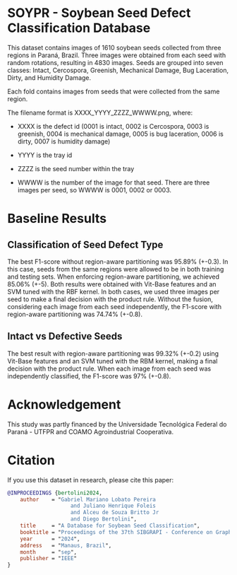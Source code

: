 # SOYPR - Soybean Seed Defect Classification Database

This dataset contains images of 1610 soybean seeds collected from three regions in Paraná, Brazil. Three images were obtained from each seed with random rotations, resulting in 4830 images. Seeds are grouped into seven classes: Intact, Cercospora, Greenish, Mechanical Damage, Bug Laceration, Dirty, and Humidity Damage.

Each fold contains images from seeds that were collected from the same region.

The filename format is XXXX_YYYY_ZZZZ_WWWW.png, where:

* XXXX is the defect id (0001 is intact, 0002 is Cercospora, 0003 is greenish, 0004 is mechanical damage, 0005 is bug laceration, 0006 is dirty, 0007 is humidity damage)

* YYYY is the tray id

* ZZZZ is the seed number within the tray

* WWWW is the number of the image for that seed. There are three images per seed, so WWWW is 0001, 0002 or 0003.

# Baseline Results

## Classification of Seed Defect Type

The best F1-score without region-aware partitioning was 95.89% (+-0.3). In this case, seeds from the same regions were allowed to be in both training and testing sets. When enforcing region-aware partitioning, we achieved 85.06% (+-5). Both results were obtained with Vit-Base features and an SVM tuned with the RBF kernel. In both cases, we used three images per seed to make a final decision with the product rule. Without the fusion, considering each image from each seed independently, the F1-score with region-aware partitioning was 74.74% (+-0.8).

## Intact vs Defective Seeds

The best result with region-aware partitioning was 99.32% (+-0.2) using Vit-Base features and an SVM tuned with the RBM kernel, making a final decision with the product rule. When each image from each seed was independently classified, the F1-score was 97% (+-0.8).

# Acknowledgement

This study was partly financed by the Universidade Tecnológica Federal do Paraná - UTFPR and COAMO Agroindustrial Cooperativa. 

# Citation

If you use this dataset in research, please cite this paper:

```bibtex
@INPROCEEDINGS {bertolini2024,
    author    = "Gabriel Mariano Lobato Pereira
                    and Juliano Henrique Foleis
                    and Alceu de Souza Britto Jr
                    and Diego Bertolini",
    title     = "A Database for Soybean Seed Classification",
    booktitle = "Proceedings of the 37th SIBGRAPI - Conference on Graphics, Patterns and Images",
    year      = "2024",
    address   = "Manaus, Brazil",
    month     = "sep",
    publisher = "IEEE"
}
```



